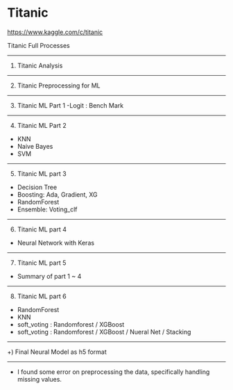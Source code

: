 # Titanic

https://www.kaggle.com/c/titanic

Titanic Full Processes
* * *
1) Titanic Analysis

* * *

2) Titanic Preprocessing for ML

* * *

3) Titanic ML Part 1 
-Logit : Bench Mark

* * *

4) Titanic ML Part 2 
- KNN 
- Naive Bayes 
- SVM

* * *

5) Titanic ML part 3 
- Decision Tree 
- Boosting: Ada, Gradient, XG 
- RandomForest 
- Ensemble: Voting_clf

* * *

6) Titanic ML part 4 
- Neural Network with Keras

* * *

7) Titanic ML part 5 
- Summary of part 1 ~ 4

* * *

8) Titanic ML part 6 
- RandomForest 
- KNN 
- soft_voting : Randomforest / XGBoost 
- soft_voting : Randomforest / XGBoost / Nueral Net / Stacking

* * *

+) Final Neural Model as h5 format

* * *
- I found some error on preprocessing the data, specifically handling missing values.

